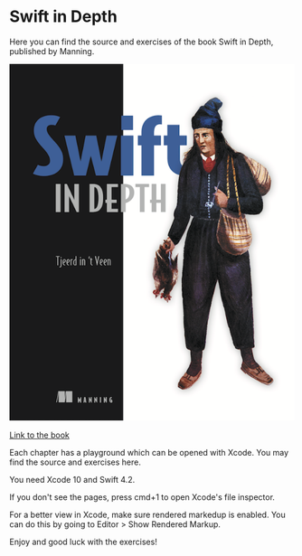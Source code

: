 # Swift in Depth 

Here you can find the source and exercises of the book Swift in Depth, published by Manning.

![Book cover](swiftindepth.png)

[Link to the book](https://www.manning.com/books/swift-in-depth)

Each chapter has a playground which can be opened with Xcode.  You may find the source and exercises here.

You need Xcode 10 and Swift 4.2.

If you don't see the pages, press cmd+1 to open Xcode's file inspector.

For a better view in Xcode, make sure rendered markedup is enabled. You can do this by going to Editor > Show Rendered Markup.

Enjoy and good luck with the exercises!

